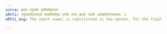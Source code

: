```yaml
---
sutra: हृस्वो नपुंसके प्रातिपदिकस्यः
vRtti: नपुंसकलिङ्गेऽर्थे यत्प्रातिपदिकं वर्त्तते तस्य हृस्वो भवति आदेशोलोन्त्यस्याचः ॥
vRtti_eng: The short vowel is substituted in the neuter, for the final vowel, of a _pratipadika_.

---
```

